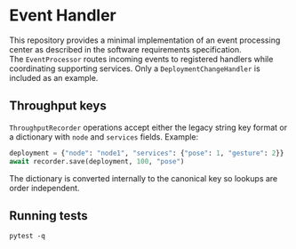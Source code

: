 # Event Handler

This repository provides a minimal implementation of an event processing center as described in the software requirements specification.  
The `EventProcessor` routes incoming events to registered handlers while coordinating supporting services.  Only a `DeploymentChangeHandler` is included as an example.

## Throughput keys

`ThroughputRecorder` operations accept either the legacy string key format or a
dictionary with `node` and `services` fields.  Example:

```python
deployment = {"node": "node1", "services": {"pose": 1, "gesture": 2}}
await recorder.save(deployment, 100, "pose")
```
The dictionary is converted internally to the canonical key so lookups are
order independent.

## Running tests

```
pytest -q
```
